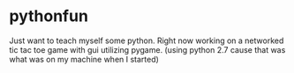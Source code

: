# pythonfun
Just want to teach myself some python. Right now working on a networked tic tac toe game with gui utilizing pygame. (using python 2.7 cause that was what was on my machine when I started)

